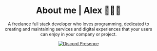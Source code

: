 <div align="center">
<h1>About me |  Alex 👨🏻‍💻</h1>
<p>
A  freelance  full stack developer who loves  programming, dedicated to creating and maintaining  services  and  digital experiences  that your users can enjoy in your company or project.
</p>
<div>
  
  [![Discord Presence](https://lanyard.cnrad.dev/api/795360779237851167)](https://discord.com/users/795360779237851167)

</div>
</div>
